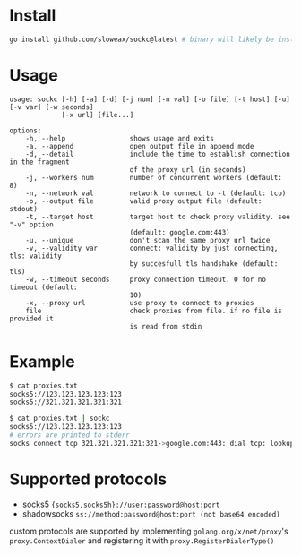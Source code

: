 # Install
```sh
go install github.com/sloweax/sockc@latest # binary will likely be installed at ~/go/bin
```

# Usage
```
usage: sockc [-h] [-a] [-d] [-j num] [-n val] [-o file] [-t host] [-u] [-v var] [-w seconds]
             [-x url] [file...]

options:
    -h, --help                shows usage and exits
    -a, --append              open output file in append mode
    -d, --detail              include the time to establish connection in the fragment
                              of the proxy url (in seconds)
    -j, --workers num         number of concurrent workers (default: 8)
    -n, --network val         network to connect to -t (default: tcp)
    -o, --output file         valid proxy output file (default: stdout)
    -t, --target host         target host to check proxy validity. see "-v" option
                              (default: google.com:443)
    -u, --unique              don't scan the same proxy url twice
    -v, --validity var        connect: validity by just connecting, tls: validity
                              by succesfull tls handshake (default: tls)
    -w, --timeout seconds     proxy connection timeout. 0 for no timeout (default:
                              10)
    -x, --proxy url           use proxy to connect to proxies
    file                      check proxies from file. if no file is provided it
                              is read from stdin
```

# Example
```sh
$ cat proxies.txt
socks5://123.123.123.123:123
socks5://321.321.321.321:321

$ cat proxies.txt | sockc
socks5://123.123.123.123:123
# errors are printed to stderr
socks connect tcp 321.321.321.321:321->google.com:443: dial tcp: lookup 321.321.321.321: no such host
```

# Supported protocols

- socks5 `{socks5,socks5h}://user:password@host:port`
- shadowsocks `ss://method:password@host:port (not base64 encoded)`

custom protocols are supported by implementing `golang.org/x/net/proxy`'s `proxy.ContextDialer` and registering it with `proxy.RegisterDialerType()`
